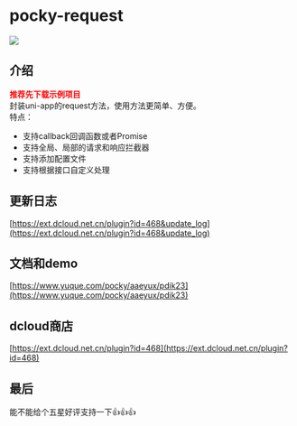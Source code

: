 # pocky-request

<img src="https://img.shields.io/badge/version-1.3-blue.svg?cacheSeconds=2592000" /><br />

## 介绍
<font color="red">**推荐先下载示例项目**</font><br />
封装uni-app的request方法，使用方法更简单、方便。<br />
特点：
- 支持callback回调函数或者Promise
- 支持全局、局部的请求和响应拦截器
- 支持添加配置文件
- 支持根据接口自定义处理

## 更新日志
[https://ext.dcloud.net.cn/plugin?id=468&update_log](https://ext.dcloud.net.cn/plugin?id=468&update_log)

## 文档和demo
[https://www.yuque.com/pocky/aaeyux/pdik23](https://www.yuque.com/pocky/aaeyux/pdik23)

## dcloud商店
[https://ext.dcloud.net.cn/plugin?id=468](https://ext.dcloud.net.cn/plugin?id=468)


## 最后
能不能给个五星好评支持一下👍👍👍